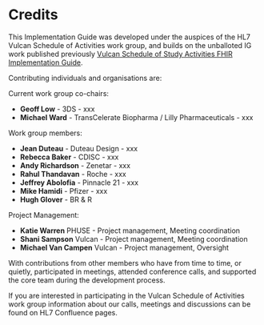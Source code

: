 # Credits

This Implementation Guide was developed under the auspices of the HL7 Vulcan Schedule of Activities work group, and builds on the unballoted IG work published previously [Vulcan Schedule of Study Activities FHIR Implementation Guide](index.html). 

Contributing individuals and organisations are:

Current work group co-chairs: 

* **Geoff Low** - 3DS - xxx
* **Michael Ward** - TransCelerate Biopharma / Lilly Pharmaceuticals - xxx


Work group members:

* **Jean Duteau**  - Duteau Design - xxx
* **Rebecca Baker** - CDISC - xxx
* **Andy Richardson** - Zenetar - xxx
* **Rahul Thandavan** - Roche - xxx
* **Jeffrey Abolofia** - Pinnacle 21 - xxx
* **Mike Hamidi** - Pfizer - xxx
* **Hugh Glover** - BR & R

Project Management:

* **Katie Warren** PHUSE - Project management, Meeting coordination 
* **Shani Sampson** Vulcan - Project management, Meeting coordination 
* **Michael Van Campen** Vulcan - Project management, Oversight

With contributions from other members who have from time to time, or quietly, participated in meetings, attended conference calls, and supported the core team during the development process.

If you are interested in participating in the Vulcan Schedule of Activities work group information about our calls, meetings and discussions can be found on HL7 Confluence pages.
